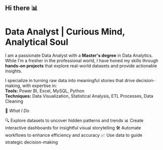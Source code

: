## Hi there 📊

<h1> Data Analyst | Curious Mind, Analytical Soul </h1>

<p> I am a passionate Data Analyst with a <b>Master's degree</b> in Data Analytics. While I’m a fresher in the professional world, I have honed my skills through <b>hands-on projects</b> that explore real-world datasets and provide actionable insights.  
<br>

  I specialize in turning raw data into meaningful stories that drive decision-making, with expertise in:
<br> 
<b>Tools:</b> Power BI, Excel, MySQL, Python
<br>
<b>Techniques:</b> Data Visualization, Statistical Analysis, ETL Processes, Data Cleaning 
<br>

🚀 <i>What I Do</i>

 🔍 Explore datasets to uncover hidden patterns and trends 
 📊 Create interactive dashboards for insightful visual storytelling 
 🛠️ Automate workflows to enhance efficiency and accuracy 
 📈 Use data to guide strategic decision-making</p>

